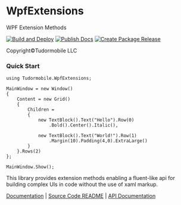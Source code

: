 # WpfExtensions
WPF Extension Methods

[![Build and Deploy](https://github.com/tudormobile/WpfExtensions/actions/workflows/dotnet.yml/badge.svg)](https://github.com/tudormobile/WpfExtensions/actions/workflows/dotnet.yml)  [![Publish Docs](https://github.com/tudormobile/WpfExtensions/actions/workflows/docs.yml/badge.svg)](https://github.com/tudormobile/WpfExtensions/actions/workflows/docs.yml)  [![Create Package Release](https://github.com/tudormobile/WpfExtensions/actions/workflows/dotnet.yml/badge.svg?branch=main)](https://github.com/tudormobile/WpfExtensions/actions/workflows/dotnet.yml)

Copyright&copy;Tudormobile LLC
### Quick Start

```
using Tudormobile.WpfExtensions;

MainWindow = new Window()
{
    Content = new Grid()
    {
        Children =
        {
            new TextBlock().Text("Hello").Row(0)
                .Bold().Center().Italic(),

            new TextBlock().Text("World!").Row(1)
                .Margin(10).Padding(4,0).ExtraLarge()
        }
    }.Rows(2)
};

MainWindow.Show();
```
This library provides extension methods enabling a fluent-like api for building complex UIs in code without the use of xaml markup.

[Documentation](docs/introduction.md) | [Source Code README](src.README.md) | [API Documentation](https://tudormobile.github.io/WpfExtensions/)

